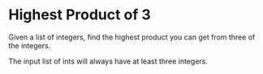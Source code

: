 # Highest Product of 3

Given a list of integers, find the highest product you can get from three of the integers.

The input list of ints will always have at least three integers.

